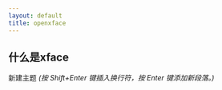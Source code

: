 ```yaml
---
layout: default
title: openxface
---
```


## 什么是xface

新建主题 *(按 Shift+Enter 键插入换行符，按 Enter 键添加新段落。)*